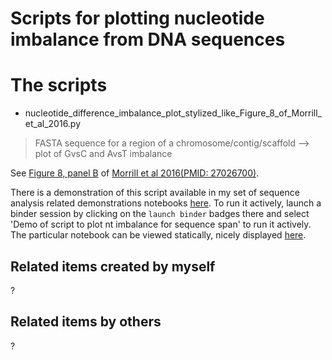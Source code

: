 Scripts for plotting nucleotide imbalance from DNA sequences
============================================================

# The scripts

* nucleotide_difference_imbalance_plot_stylized_like_Figure_8_of_Morrill_et_al_2016.py
> FASTA sequence for a region of a chromosome/contig/scaffold --> plot of GvsC and AvsT imbalance

See [Figure 8, panel B](https://www.ncbi.nlm.nih.gov/pmc/articles/PMC4882425/figure/F8/) of [Morrill et al 2016(PMID: 27026700)](https://www.ncbi.nlm.nih.gov/pubmed/27026700).

There is a demonstration of this script available in my set of sequence analysis related demonstrations notebooks [here](https://github.com/fomightez/cl_sq_demo-binder). To run it actively,  launch a binder session by clicking on the `launch binder` badges there and select 'Demo of script to plot nt imbalance for sequence span' to run it actively.  The particular notebook can be viewed statically, nicely displayed [here](https://nbviewer.jupyter.org/github/fomightez/cl_sq_demo-binder/blob/master/notebooks/Demo%20of%20script%20to%20plot%20nt%20imbalance%20for%20sequence%20span.ipynb).


Related items created by myself
-------------------------------

?

Related items by others
-----------------------

?
